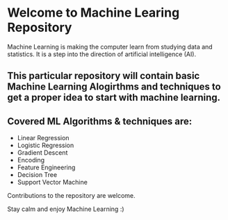 # Welcome to Machine Learing Repository
Machine Learning is making the computer learn from studying data and statistics. It is a step into the direction of artificial intelligence (AI).

## This particular repository will contain basic Machine Learning Alogirthms and techniques to get a proper idea to start with machine learning.

## Covered ML Algorithms & techniques are:
* Linear Regression
* Logistic Regression
* Gradient Descent
* Encoding
* Feature Engineering
* Decision Tree
* Support Vector Machine

Contributions to the repository are welcome.

Stay calm and enjoy Machine Learning :)

